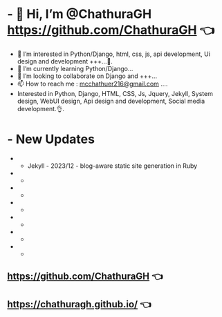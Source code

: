 # - 👋 Hi, I’m @ChathuraGH https://github.com/ChathuraGH 👈
- 👀 I’m interested in Python/Django, html, css, js, api development, Ui design and development +++...💓. 
- 🌱 I’m currently learning Python/Django...
- 💞️ I’m looking to collaborate on Django and +++...
- 📫 How to reach me : mcchathuer216@gmail.com ....
- Interested in Python, Django, HTML, CSS, Js, Jquery, Jekyll, System design, WebUI design, Api design and development, Social media development.👌. 

# - New Updates
- - Jekyll - 2023/12 - blog-aware static site generation in Ruby
- -
- -
- -
- -
- -
- -



## https://github.com/ChathuraGH 👈
## https://chathuragh.github.io/ 👈



<!---
ChathuraGH/ChathuraGH is a ✨ special ✨ repository because its `README.md` (this file) appears on your GitHub profile.
You can click the Preview link to take a look at your changes.
--->
